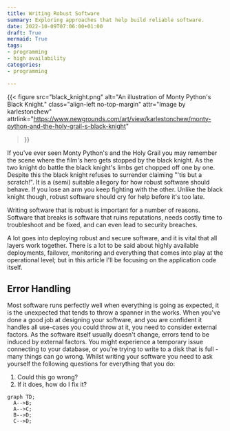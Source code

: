 ```yaml
---
title: Writing Robust Software
summary: Exploring approaches that help build reliable software.
date: 2022-10-09T07:06:00+01:00
draft: True
mermaid: True
tags:
- programming
- high availability
categories:
- programming

---
```


{{<
	figure src="black_knight.png"
	alt="An illustration of Monty Python's Black Knight."
	class="align-left no-top-margin"
	attr="Image by karlestonchew"
	attrlink="https://www.newgrounds.com/art/view/karlestonchew/monty-python-and-the-holy-grail-s-black-knight"
>}}

If you've ever seen Monty Python's and the Holy Grail you may remember the
scene where the film's hero gets stopped by the black knight. As the two knight
do battle the black knight's limbs get chopped off one by one. Despite this the
black knight refuses to surrender claiming "'tis but a scratch!". It is a
(semi) suitable allegory for how robust software should behave. If you lose an
arm you keep fighting with the other. Unlike the black knight though, robust
software should cry for help before it's too late.

Writing software that is robust is important for a number of reasons. Software
that breaks is software that ruins reputations, needs costly time to
troubleshoot and be fixed, and can even lead to security breaches.

A lot goes into deploying robust and secure software, and it is vital that all
layers work together.
There is a lot to be said about highly available deployments, failover,
monitoring and everything that comes into play at the operational
level; but in this article I'll be focusing on the application code itself.

## Error Handling

Most software runs perfectly well when everything is going as expected, it is
the unexpected that tends to throw a spanner in the works. When you've done
a good job at designing your software, and you are confident it handles all
use-cases you could throw at it, you need to consider external factors.
As the software itself usually doesn't change, errors tend to be induced by
external factors. You might experience a temporary issue connecting to your
database, or you're trying to write to a disk that is full - many things can go
wrong. Whilst writing your software you need to ask yourself the following
questions for everything that you do:

1. Could this go wrong?
2. If it does, how do I fix it?




```mermaid
graph TD;
  A-->B;
  A-->C;
  B-->D;
  C-->D;
```